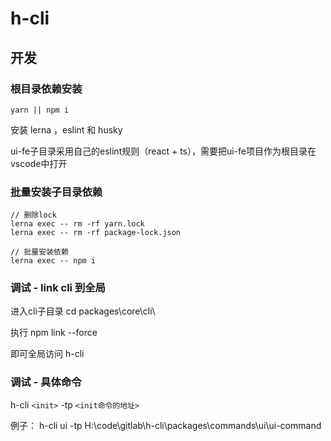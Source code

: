 

# h-cli

## 开发

### 根目录依赖安装

```
yarn || npm i
```

安装 lerna ，eslint 和 husky

ui-fe子目录采用自己的eslint规则（react + ts），需要把ui-fe项目作为根目录在vscode中打开

### 批量安装子目录依赖

```
// 删除lock
lerna exec -- rm -rf yarn.lock
lerna exec -- rm -rf package-lock.json

// 批量安装依赖
lerna exec -- npm i
```

### 调试 - link cli 到全局

进入cli子目录 cd packages\core\cli\

执行 npm link --force

即可全局访问 h-cli

### 调试 - 具体命令

h-cli `<init>` -tp `<init命令的地址>`

例子：
h-cli ui -tp H:\code\gitlab\h-cli\packages\commands\ui\ui-command






































